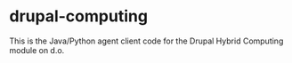 drupal-computing
================

This is the Java/Python agent client code for the Drupal Hybrid Computing module on d.o.
